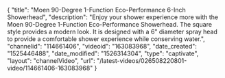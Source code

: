 {
    "title": "Moen 90-Degree 1-Function Eco-Performance 6-Inch Showerhead",
    "description": "Enjoy your shower experience more with the Moen 90-Degree 1-Function Eco-Performance Showerhead. The square style provides a modern look. It is designed with a 6\" diameter spray head to provide a comfortable shower experience while conserving water.",
    "channelid": "114661406",
    "videoid": "163083968",
    "date_created": "1525446488",
    "date_modified": "1526314304",
    "type": "captivate",
    "layout": "channelVideo",
    "url": "\/latest-videos\/026508220801-video\/114661406-163083968"
}